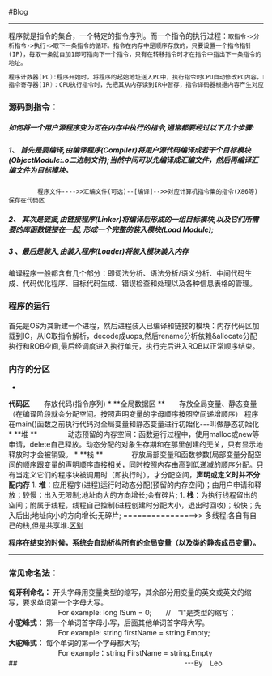 
#Blog
<hr>

程序就是指令的集合，一个特定的指令序列。而一个指令的执行过程：```取指令->分析指令->执行->取下一条指令的循环。指令在内存中是顺序存放的，只要设置一个指令指针(IP)，每取一条就自加1即可指向下一个指令，只有在转移指令时才在指令中指出下一条指令的地址。```
```C
程序计数器(PC):程序开始时，将程序的起始地址送入PC中，执行指令时CPU自动修改PC内容，即要执行的下一条指令的地址
指令寄存器(IR)：CPU执行指令时，先把其从内存读到IR中暂存，指令译码器根据内容产生对应微操作，执行以完成所需功能。
```
### **源码到指令：**


##### 如何将一个用户源程序变为可在内存中执行的指令,通常都要经过以下几个步骤:

##### 1、 首先是要编译,由编译程序(Compiler)将用户源代码编译成若干个目标模块(ObjectModule:.o二进制文件);当然中间可以先编译成汇编文件，然后再编译汇编文件为目标模块。
            程序文件---->>汇编文件(可选)--[编译]-->>对应计算机指令集的指令(X86等)保存在代码区

##### 2、 其次是链接,由链接程序(Linker)将编译后形成的一组目标模块,以及它们所需要的库函数链接在一起,   形成一个完整的装入模块(Load Module);

##### 3 、最后是装入,由装入程序(Loader)将装入模块装入内存
编译程序一般都含有几个部分：即词法分析、语法分析/语义分析、中间代码生成、代码优化程序、目标代码生成、错误检查和处理以及各种信息表格的管理。


### 程序的运行

首先是OS为其新建一个进程，然后进程装入已编译和链接的模块：内存代码区加载到IC，从IC取指令解析，decode成uops,然后rename分析依赖&allocate分配执行和ROB空间,最后经调度进入执行单元，执行完后进入ROB以正常顺序结束。

### **内存的分区**


* 
**代码区**　　存放代码(指令序列)
* 
**全局数据区 **　　存放全局变量、静态变量（在编译阶段就会分配空间。按照声明变量的字母顺序按照空间递增顺序）
            程序在main()函数之前执行代码对全局变量和静态变量进行初始化---叫做静态初始化
* 
**堆 ** 　　　　动态预留的内存空间：函数运行过程中，使用malloc或new等申请，delete自己释放。动态分配的对象生存期和在那里创建的无关，只有显示地释放时才会被销毁。
* 
**栈  **　　　　存放局部变量和函数参数(局部变量分配空间的顺序跟变量的声明顺序直接相关，同时按照内存由高到低递减的顺序分配。只有当定义它们的程序块被调用时（即执行时），才分配空间，**声明或定义时并不分配内存**
    1. 
**堆**：应用程序(进程)运行时动态分配(预留的内存空间)；由用户申请和释放；较慢；出入无限制;地址向大的方向增长;会有碎片;
    1. 
**栈**：为执行线程留出的空间；附属于线程，线程自己控制(进程创建时分配大小，退出时回收)；较快；先入后出;地址向小的方向增长;无碎片;
================>>   多线程:各自有自己的栈,但是共享堆.[区别](http://blog.csdn.net/youoran/article/details/10990815)

**程序在结束的时候，系统会自动析构所有的全局变量（以及类的静态成员变量）。**
<hr>

### **常见命名法：**

**匈牙利命名：**
开头字母用变量类型的缩写，其余部分用变量的英文或英文的缩写，要求单词第一个字母大写。
<br>　　　　　　　For example: long lSum = 0;　　//　"l"是类型的缩写；<br>
**小驼峰式：**
第一个单词首字母小写，后面其他单词首字母大写。
<br>　　　　　　　For example: string firstName = string.Empty;<br>
**大驼峰式：**
每个单词的第一个字母都大写;
<br>　　　　　　　For example：string FirstName = string.Empty<br>
##　　　　　     　　　　　　　　　　　　　　 　　　　---By　Leo


